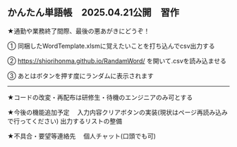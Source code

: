 ## かんたん単語帳　2025.04.21公開　習作

★通勤や業務終了間際、最後の悪あがきにどうぞ！

① 同梱したWordTemplate.xlsmに覚えたいことを打ち込んでcsv出力する 

② https://shiorihonma.github.io/RandamWord/ を開いて.csvを読み込ませる

③ あとはボタンを押す度にランダムに表示されます

______________________________________________________

★コードの改変・再配布は研修生・待機のエンジニアのみ可とする

★今後の機能追加予定 　入力内容クリアボタンの実装(現状はページ再読み込みで行ってください) 出力するリストの整備

★不具合・要望等連絡先 　個人チャット(口頭でも可)
